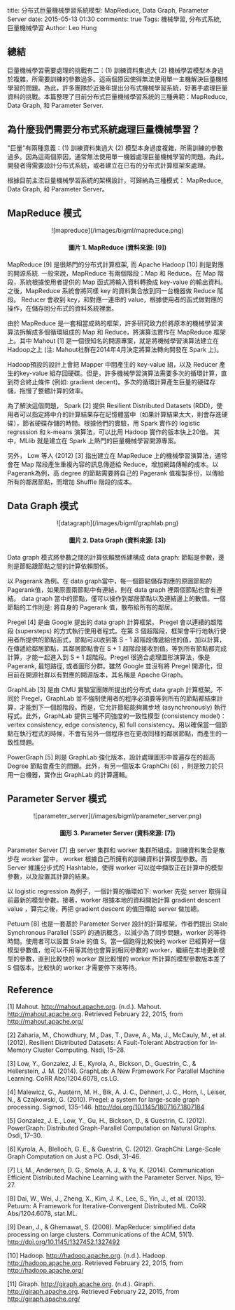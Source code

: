 title: 分布式巨量機械學習系統模型: MapReduce, Data Graph, Parameter Server
date: 2015-05-13 01:30
comments: true
Tags: 機械學習, 分布式系統, 巨量機械學習
Author: Leo Hung

## 總結

巨量機械學習需要處理的挑戰有二：(1) 訓練資料集過大 (2) 機械學習模型本身過於複雜，所需要訓練的參數過多。這兩個原因使得無法使用單一主機解決巨量機械學習的問題。為此，許多團隊於近幾年提出分布式機械學習系統，好著手處理巨量資料的挑戰。本篇整理了目前分布式巨量機械學習系統的三種典範：MapReduce, Data Graph, 和 Parameter Server.

## 為什麼我們需要分布式系統處理巨量機械學習？

"巨量"有兩種意義：(1) 訓練資料集過大 (2) 模型本身過度複雜，所需訓練的參數過多。因為這兩個原因，通常無法使用單一機器處理巨量機械學習的問題。為此，開發者得需要設計分布式系統，或者建立在已有的分布式計算框架來處理。

根據目前主流巨量機械學習系統的架構設計，可歸納為三種模式： MapReduce, Data Graph, 和 Parameter Server。

## MapReduce 模式

<center>
![mapreduce](/images/bigml/mapreduce.png)

#### 圖片 1. MapReduce  (資料來源: [9])
</center>

MapReduce [9] 是很熱門的分布式計算框架, 而 Apache Hadoop [10] 則是對應的開源系統. 一般來說，MapReduce 有兩個階段：Map 和 Reduce。在 Map 階段，系統根據使用者提供的 Map 函式將輸入資料轉換成 key-value 的輸出資料。之後，MapReduce 系統會將同樣 key 的資料集合放到同一台機器做 Reduce 階段。 Reducer 會收到 key，和對應一連串的 value，根據使用者的函式做對應的操作，在儲存回分布式的資料系統裡面。

由於 MapReduce 是一套相當成熟的框架，許多研究致力於將原本的機械學習演算法拆解成多個循環組成的 Map 和 Reduce，將演算法實作在 MapReduce 框架上。其中 Mahout [1] 是一個很知名的開源專案，就是將機械學習演算法建立在 Hadoop之上 (注: Mahout社群在2014年4月決定將算法轉向開發在 Spark 上)。

Hadoop預設的設計上會把 Mapper 中間產生的 key-value 組，以及 Reducer 產生的key-value 組存回硬碟。但是，許多機械學習演算法需要多次的循環計算，直到符合終止條件 (例如: gradient decent)。多次的循環計算產生巨量的硬碟存儲，拖慢了整體計算的效率。

為了解決這個問題， Spark [2] 提供 Resilient Distributed Datasets (RDD)，使用者可以指定將中介的計算結果存在記憶體當中（如果計算結果太大，則會存進硬碟），節省硬碟存儲的時間。根據他們的實驗，用 Spark 實作的 logistic regrsssion 和 k-means 演算法，可以比用 Hadoop 實作的版本快上20倍。 其中，MLlib 就是建立在 Spark 上熱門的巨量機械學習開源專案。

另外， Low 等人 (2012) [3] 指出建立在 MapReduce 上的機械學習演算法，通常會在 Map 階段產生重複內容的訊息傳遞給 Reduce，增加網路傳輸的成本。以 Pagerank為例，高 degree 的節點需要將自己的 Pagerank 值複製多份，以傳給所有的鄰居節點，而增加 Shuffle 階段的成本。


## Data Graph 模式

<center>
![datagraph](/images/bigml/graphlab.png)


#### 圖片 2. Data Graph (資料來源: [3])
</center>

Data graph 模式將參數之間的計算依賴關係建構成 data graph: 節點是參數，邊則是節點跟節點之間的計算依賴關係。

以 Pagerank 為例。在 data graph當中，每一個節點儲存對應的原圖節點的 Pagerank值，如果原圖兩節點中有連結，則在 data graph 裡兩個節點也會有連結。 data graph 當中的節點，僅可以操作到鄰居節點以及連結邊上的數值。一個節點的工作則是: 將自身的 Pagerank 值，散布給所有的鄰居。

Pregel [4] 是由 Google 提出的 data graph 計算框架。 Pregel 會以連續的超階段 (supersteps) 的方式執行使用者程式。在第 S 個超階段，框架會平行地執行使用者所提供的節點函式，節點可以收到第 S - 1 超階段傳遞給他的值，加以計算，在傳遞給鄰居節點，其鄰居節點會在 S + 1 超階段接收到值。等到所有節點都完成計算，才能一起進入到 S + 1 超階段。Pregel 很適合處理圖形演算法，像是 Pagerank, 最短路徑, 或者圖形分群。雖然 Google 並沒有將 Pregel 開源化，但目前在開源社群以有對應的開源版本，其名稱是 Apache Giraph。

GraphLab [3] 是由 CMU 實驗室團隊所提出的分布式 data graph 計算框架。不同於 Pregel，GraphLab 並不強制使用者的程序必須要等到所有的節點都結束計算，才能到下一個超階段。而是，它允許節點能夠異步地 (asynchronously) 執行程式。此外，GraphLab 提供三種不同強度的一致性模型 (consistency model)：vertex consistency, edge consistency, 和 full consistency。用以確保當一個節點在執行程式的時候，不會有另外一個程序也在更改同樣的鄰居節點，而產生的一致性問題。

PowerGraph [5] 則是 GraphLab 強化版本，設計處理圖形中普遍存在的超高 Degree 節點會產生的問題。此外，有另一個版本 GraphChi [6] ，則是致力於只用一台機器，實作出 GraphLab 的計算邏輯。

## Parameter Server 模式

<center>
![parameter_server](/images/bigml/parameter_server.png)

#### 圖形 3. Parameter Server (資料來源: [7])
</center>

Parameter Server [7] 由 server 集群和 worker 集群所組成。訓練資料集合是散步在 worker 當中， worker 根據自己所擁有的訓練資料計算模型參數。而 Server 維護分步式的 Hashtable，使得 worker 可以從中擷取正在計算中的模型參數，以及設置其計算的結果。

以 logistic regression 為例子，一個計算的循環如下: worker 先從 server 取得目前最新的模型參數。接著，worker 根據本地的資料開始計算 gradient descent value ，算完之後，再把 gradient descent 的值回傳給 server 做加總。

Petuum [8] 也是一套基於 Parameter Server 設計的計算框架。作者們提出 Stale Synchronous Parallel (SSP) 的通訊概念，以減少為了同步問題，worker 的等待時間。使用者可以設置 Stale 的值 S。當一個跑得比較快的 worker 已經算好一個模型參數值，他可以不用等其他也會算到相同參數的 worker，繼續在本地更新模型的參數，直到比較快的 worker 跟比較慢的 worker 所計算的模型參數版本差了 S 個版本，比較快的 worker 才需要停下來等待。

## Reference

[1] Mahout. http://mahout.apache.org. (n.d.). Mahout. http://mahout.apache.org. Retrieved February 22, 2015, from http://mahout.apache.org/

[2] Zaharia, M., Chowdhury, M., Das, T., Dave, A., Ma, J., McCauly, M., et al. (2012). Resilient Distributed Datasets: A Fault-Tolerant Abstraction for In-Memory Cluster Computing. Nsdi, 15–28.

[3] Low, Y., Gonzalez, J. E., Kyrola, A., Bickson, D., Guestrin, C., & Hellerstein, J. M. (2014). GraphLab: A New Framework For Parallel Machine Learning. CoRR Abs/1204.6078, cs.LG.

[4] Malewicz, G., Austern, M. H., Bik, A. J. C., Dehnert, J. C., Horn, I., Leiser, N., & Czajkowski, G. (2010). Pregel: a system for large-scale graph processing. Sigmod, 135–146. http://doi.org/10.1145/1807167.1807184

[5] Gonzalez, J. E., Low, Y., Gu, H., Bickson, D., & Guestrin, C. (2012). PowerGraph: Distributed Graph-Parallel Computation on Natural Graphs. Osdi, 17–30.

[6] Kyrola, A., Blelloch, G. E., & Guestrin, C. (2012). GraphChi: Large-Scale Graph Computation on Just a PC. Osdi, 31–46.

[7] Li, M., Andersen, D. G., Smola, A. J., & Yu, K. (2014). Communication Efficient Distributed Machine Learning with the Parameter Server. Nips, 19–27.

[8] Dai, W., Wei, J., Zheng, X., Kim, J. K., Lee, S., Yin, J., et al. (2013). Petuum: A Framework for Iterative-Convergent Distributed ML. CoRR Abs/1204.6078, stat.ML.

[9] Dean, J., & Ghemawat, S. (2008). MapReduce: simplified data processing on large clusters. Communications of the ACM, 51(1). http://doi.org/10.1145/1327452.1327492

[10] Hadoop. http://hadoop.apache.org. (n.d.). Hadoop. http://hadoop.apache.org. Retrieved February 22, 2015, from http://hadoop.apache.org/

[11] Giraph. http://giraph.apache.org. (n.d.). Giraph. http://giraph.apache.org. Retrieved February 22, 2015, from http://giraph.apache.org/